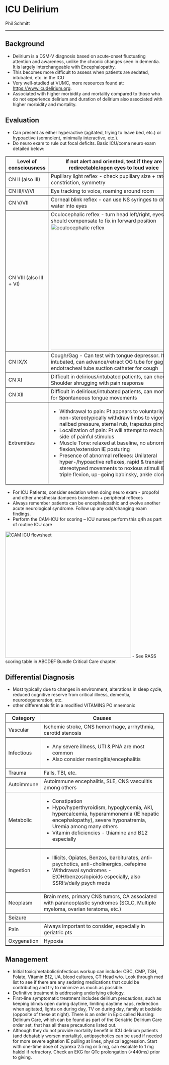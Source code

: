 # ICU Delirium

Phil Schmitt

---
## Background
-	Delirium is a DSM-V diagnosis based on acute-onset fluctuating attention and awareness, unlike the chronic changes seen in dementia. It is largely interchangeable with Encephalopathy.
-	This becomes more difficult to assess when patients are sedated, intubated, etc. in the ICU
-	Very well-studied at VUMC, more resources found at: https://www.icudelirium.org.
-	Associated with higher morbidity and mortality compared to those who do not experience delirium and duration of delirium also associated with higher morbidity and mortality.

## Evaluation
-	Can present as either hyperactive (agitated, trying to leave bed, etc.) or hypoactive (somnolent, minimally interactive, etc.). 
-	Do neuro exam to rule out focal deficits. Basic ICU/coma neuro exam detailed below:

<table border="1">
  <thead>
    <tr>
      <th>Level of consciousness</th>
      <th>If not alert and oriented, test if they are redirectable/open eyes to loud voice</th>
    </tr>
  </thead>
  <tbody>
    <tr>
      <td>CN II (also III)</td>
      <td>Pupillary light reflex - check pupillary size + rate of constriction, symmetry</td>
    </tr>
    <tr>
      <td>CN III/IV/VI</td>
      <td>Eye tracking to voice, roaming around room</td>
    </tr>
    <tr>
      <td>CN V/VII</td>
      <td>Corneal blink reflex - can use NS syringes to drop water into eyes</td>
    </tr>
    <tr>
      <td>CN VIII (also III + VI)</td>
      <td>Oculocephalic reflex - turn head left/right, eyes should compensate to fix in forward position<br><img src='../../images/oculocephalic.png' alt='oculocephalic reflex' width='400'></td>
    </tr>
    <tr>
      <td>CN IX/X</td>
      <td>Cough/Gag - Can test with tongue depressor. If intubated, can advance/retract OG tube for gag and endotracheal tube suction catheter for cough</td>
    </tr>
    <tr>
      <td>CN XI</td>
      <td>Difficult in delirious/intubated patients, can check for Shoulder shrugging with pain response</td>
    </tr>
    <tr>
      <td>CN XII</td>
      <td>Difficult in delirious/intubated patients, can monitor for Spontaneous tongue movements</td>
    </tr>
    <tr>
      <td>Extremities</td>
      <td>
        <ul>
          <li>Withdrawal to pain: Pt appears to voluntarily, non-stereotypically withdraw limbs to vigorous nailbed pressure, sternal rub, trapezius pinch</li>
          <li>Localization of pain: Pt will attempt to reach to side of painful stimulus</li>
          <li>Muscle Tone: relaxed at baseline, no abnormal flexion/extension IE posturing</li>
          <li>Presence of abnormal reflexes: Unilateral hyper-/hypoactive reflexes, rapid & transient stereotyped movements to noxious stimuli IE triple flexion, up-going babinsky, ankle clonus</li>
        </ul>
      </td>
    </tr>
  </tbody>
</table>

-	For ICU Patients, consider sedation when doing neuro exam - propofol and other anesthesia dampens brainstem + peripheral reflexes
-	Always remember patients can be encephalopathic and evolve another acute neurological syndrome. Follow up any odd/changing exam findings. 
-	Perform the CAM-ICU for scoring – ICU nurses perform this q4h as part of routine ICU care

<img src='../../images/camflow.png' alt='CAM ICU flowsheet' width='400'>
-	See RASS scoring table in ABCDEF Bundle Critical Care chapter.

## Differential Diagnosis
-	Most typically due to changes in environment, alterations in sleep cycle, reduced cognitive reserve from critical illness, dementia, neurodegeneration, etc. 
-	other differentials fit in a modified VITAMINS PO mnemonic

<table border="1">
  <thead>
    <tr>
      <th>Category</th>
      <th>Causes</th>
    </tr>
  </thead>
  <tbody>
    <tr>
      <td>Vascular</td>
      <td>Ischemic stroke, CNS hemorrhage, arrhythmia, carotid stenosis</td>
    </tr>
    <tr>
      <td>Infectious</td>
      <td>
        <ul>
          <li>Any severe illness, UTI & PNA are most common</li>
          <li>Also consider meningitis/encephalitis</li>
        </ul>
      </td>
    </tr>
    <tr>
      <td>Trauma</td>
      <td>Falls, TBI, etc.</td>
    </tr>
    <tr>
      <td>Autoimmune</td>
      <td>Autoimmune encephalitis, SLE, CNS vasculitis among others</td>
    </tr>
    <tr>
      <td>Metabolic</td>
      <td>
        <ul>
          <li>Constipation</li>
          <li>Hypo/hyperthyroidism, hypoglycemia, AKI, hypercalcemia, hyperammonemia (IE hepatic encephalopathy), severe hyponatremia, Uremia among many others</li>
          <li>Vitamin deficiencies - thiamine and B12 especially</li>
        </ul>
      </td>
    </tr>
    <tr>
      <td>Ingestion</td>
      <td>
        <ul>
          <li>Illicits, Opiates, Benzos, barbiturates, anti-psychotics, anti-cholinergics, cefepime</li>
          <li>Withdrawal syndromes - EtOH/benzos/opioids especially, also SSRI’s/daily psych meds</li>
        </ul>
      </td>
    </tr>
    <tr>
      <td>Neoplasm</td>
      <td>Brain mets, primary CNS tumors, CA associated with paraneoplastic syndromes (SCLC, Multiple myeloma, ovarian teratoma, etc.)</td>
    </tr>
    <tr>
      <td>Seizure</td>
      <td></td>
    </tr>
    <tr>
      <td>Pain</td>
      <td>Always important to consider, especially in geriatric pts</td>
    </tr>
    <tr>
      <td>Oxygenation</td>
      <td>Hypoxia</td>
    </tr>
  </tbody>
</table>

## Management
-	Initial toxic/metabolic/infectious workup can include: CBC, CMP, TSH, Folate, Vitamin B12, UA, blood cultures, CT Head w/o. Look through med list to see if there are any sedating medications that could be contributing and try to minimize as much as possible.
-	Definitive treatment is addressing underlying etiology.
-	First-line symptomatic treatment includes delirium precautions, such as keeping blinds open during daytime, limiting daytime naps, redirection when agitated, lights on during day, TV on during day, family at bedside (opposite of these at night). There is an order in Epic called Nursing: Delirium Care, which can be found as part of the Geriatric Delirium Care order set, that has all these precautions listed out.
-	Although they do not provide mortality benefit in ICU delirium patients (and debatably worsen mortality), antipsychotics can be used if needed for more severe agitation IE pulling at lines, physical aggression. Start with one-time dose of zyprexa 2.5 mg or 5 mg, can escalate to 1 mg haldol if refractory. Check an EKG for QTc prolongation (>440ms) prior to giving.
